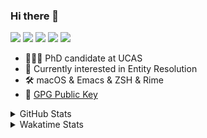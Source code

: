 ### Hi there 👋

[![](https://img.shields.io/badge/-Email-325180?logo=maildotru&logoColor=white&style=flat-square)](mailto:hi@wang.tianshu.me)
[![](https://img.shields.io/badge/-GitHub-black?logo=GitHub&style=flat-square)](https://github.com/tshu-w)
[![](https://img.shields.io/badge/-Telegram-26a5e4?labelColor=fafafa&logo=telegram&style=flat-square)](https://t.me/tshu_w) 
[![](https://img.shields.io/badge/-Twitter-1da1f2?logo=Twitter&logoColor=white&style=flat-square)](https://twitter.com/tshu_w)
[![](https://komarev.com/ghpvc/?username=tshu-w&color=blueviolet&style=flat-square)]()



- 🧑🏻‍🎓 PhD candidate at UCAS
- 🔭 Currently interested in Entity Resolution
- 🛠 macOS & Emacs & ZSH & Rime
- 🔑 [GPG Public Key](https://github.com/tshu-w/dotfiles/blob/main/config/gnupg/public.asc)

<details>

<summary>GitHub Stats</summary>

![Tianshu's GitHub stats](https://github-readme-stats.vercel.app/api?username=tshu-w&show_icons=true&theme=buefy&count_private=true)
  
</details>


<details>
  <summary>Wakatime Stats</summary>

  Currently, files accessed by tramp cannot be tracked by wakatime, see https://github.com/wakatime/wakatime-mode/issues/27
  <br>
  
<!--START_SECTION:waka-->
![Code Time](http://img.shields.io/badge/Code%20Time-6%2C401%20hrs%2035%20mins-blue)

**I'm a Night 🦉** 

```text
🌞 Morning                260 commits         ██░░░░░░░░░░░░░░░░░░░░░░░   09.74 % 
🌆 Daytime                954 commits         █████████░░░░░░░░░░░░░░░░   35.74 % 
🌃 Evening                1168 commits        ███████████░░░░░░░░░░░░░░   43.76 % 
🌙 Night                  287 commits         ███░░░░░░░░░░░░░░░░░░░░░░   10.75 % 
```
📅 **I'm Most Productive on Tuesday** 

```text
Monday                   450 commits         ████░░░░░░░░░░░░░░░░░░░░░   16.86 % 
Tuesday                  700 commits         ███████░░░░░░░░░░░░░░░░░░   26.23 % 
Wednesday                364 commits         ███░░░░░░░░░░░░░░░░░░░░░░   13.64 % 
Thursday                 178 commits         ██░░░░░░░░░░░░░░░░░░░░░░░   06.67 % 
Friday                   487 commits         █████░░░░░░░░░░░░░░░░░░░░   18.25 % 
Saturday                 331 commits         ███░░░░░░░░░░░░░░░░░░░░░░   12.40 % 
Sunday                   159 commits         █░░░░░░░░░░░░░░░░░░░░░░░░   05.96 % 
```


📊 **This Week I Spent My Time On** 

```text
💬 Programming Languages: 
sh                       14 hrs 39 mins      █████████████████████████   100.00 % 

🔥 Editors: 
Zsh                      14 hrs 39 mins      █████████████████████████   100.00 % 

🐱‍💻 Projects: 
Terminal                 7 hrs 2 mins        ████████████░░░░░░░░░░░░░   48.02 % 
lit-arkent               6 hrs 3 mins        ██████████░░░░░░░░░░░░░░░   41.34 % 
Auto-GPT                 36 mins             █░░░░░░░░░░░░░░░░░░░░░░░░   04.14 % 
dotfiles                 22 mins             █░░░░░░░░░░░░░░░░░░░░░░░░   02.57 % 
Rime                     22 mins             █░░░░░░░░░░░░░░░░░░░░░░░░   02.56 % 

💻 Operating System: 
Linux                    7 hrs 24 mins       █████████████░░░░░░░░░░░░   50.51 % 
Mac                      7 hrs 15 mins       ████████████░░░░░░░░░░░░░   49.49 % 
```

**I Mostly Code in Python** 

```text
Python                   19 repos            █████████░░░░░░░░░░░░░░░░   36.54 % 
Emacs Lisp               10 repos            █████░░░░░░░░░░░░░░░░░░░░   19.23 % 
Ruby                     3 repos             █░░░░░░░░░░░░░░░░░░░░░░░░   05.77 % 
Jupyter Notebook         2 repos             █░░░░░░░░░░░░░░░░░░░░░░░░   03.85 % 
Lua                      1 repo              ░░░░░░░░░░░░░░░░░░░░░░░░░   01.92 % 
```




 Last Updated on 21/04/2023 08:13:48 UTC
<!--END_SECTION:waka-->
</details>
